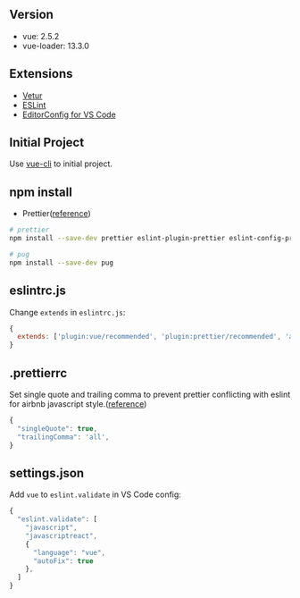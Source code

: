 ## Version

* vue: 2.5.2
* vue-loader: 13.3.0

## Extensions

* [Vetur](https://marketplace.visualstudio.com/items?itemName=octref.vetur)
* [ESLint](https://marketplace.visualstudio.com/items?itemName=dbaeumer.vscode-eslint)
* [EditorConfig for VS Code](https://marketplace.visualstudio.com/items?itemName=EditorConfig.EditorConfig)

## Initial Project

Use [vue-cli](https://github.com/vuejs/vue-cli) to initial project.

## npm install

* Prettier([reference](https://alligator.io/vuejs/vue-eslint-prettier/))

```bash
# prettier
npm install --save-dev prettier eslint-plugin-prettier eslint-config-prettier

# pug
npm install --save-dev pug
```

## eslintrc.js

Change `extends` in `eslintrc.js`:

```js
{
  extends: ['plugin:vue/recommended', 'plugin:prettier/recommended', 'airbnb-base'],
}
```

## .prettierrc

Set single quote and trailing comma to prevent prettier conflicting with eslint for airbnb javascript style.([reference](https://stackoverflow.com/questions/46201647/prettier-airbnbs-eslint-config?utm_medium=organic&utm_source=google_rich_qa&utm_campaign=google_rich_qa))

```js
{
  "singleQuote": true,
  "trailingComma": 'all',
}
```

## settings.json

Add `vue` to `eslint.validate` in VS Code config:

```js
{
  "eslint.validate": [
    "javascript",
    "javascriptreact",
    {
      "language": "vue",
      "autoFix": true
    },
  ]
}

```